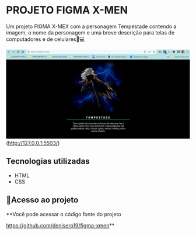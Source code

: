 # PROJETO FIGMA X-MEN
Um projeto FIGMA X-MEX com a personagem Tempestade contendo a imagem, o nome da personagem e uma breve descrição para telas de computadores e de celulares📲💻

<img src="./tempestade.gif" alt="gif da lista de imagens"> (http://127.0.0.1:5503/)

## Tecnologias utilizadas
- HTML
- CSS

## 📂Acesso ao projeto

**Você pode acessar o código fonte do projeto 

<https://github.com/denisero19/figma-xmen>**